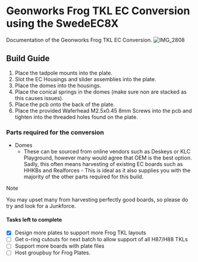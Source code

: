 # Geonworks Frog TKL EC Conversion using the SwedeEC8X
Documentation of the Geonworks Frog TKL EC Conversion. 
![IMG_2808](https://github.com/user-attachments/assets/9e066c7a-82b2-49ed-8bcd-200b5d8ff9b1)


## Build Guide
1. Place the tadpole mounts into the plate. 
2. Slot the EC Housings and slider assemblies into the plate. 
3. Place the domes into the housings. 
4. Place the conical springs in the domes (make sure non are stacked as this causes issues). 
6. Place the pcb onto the back of the plate.
7. Place the provided Waferhead M2.5x0.45 8mm Screws into the pcb and tighten into the threaded holes found on the plate. 

### Parts required for the conversion
- Domes
  - These can be sourced from online vendors such as Deskeys or KLC Playground, however many would agree that OEM is the best option. Sadly, this often means harvesting of existing EC boards such as HHKBs and Realforces - This is ideal as it also supplies you with the   
  majority of the other parts required for this build. 

> [!NOTE]
> You may upset many from harvesting perfectly good boards, so please do try and look for a Junkforce. 







#### Tasks left to complete 
- [X] Design more plates to support more Frog TKL layouts
- [ ] Get o-ring cutouts for next batch to allow support of all H87/H88 TKLs 
- [ ] Support more boards with plate files 
- [ ] Host groupbuy for Frog Plates. 
